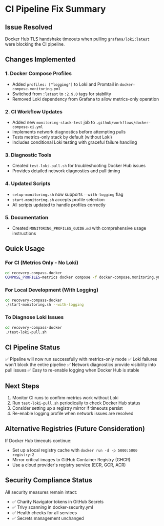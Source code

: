 # CI Pipeline Fix Summary

## Issue Resolved
Docker Hub TLS handshake timeouts when pulling `grafana/loki:latest` were blocking the CI pipeline.

## Changes Implemented

### 1. Docker Compose Profiles
- Added `profiles: ["logging"]` to Loki and Promtail in `docker-compose.monitoring.yml`
- Switched from `:latest` to `:2.9.0` tags for stability
- Removed Loki dependency from Grafana to allow metrics-only operation

### 2. CI Workflow Updates
- Added new `monitoring-stack-test` job to `.github/workflows/docker-compose-ci.yml`
- Implements network diagnostics before attempting pulls
- Tests metrics-only stack by default (without Loki)
- Includes conditional Loki testing with graceful failure handling

### 3. Diagnostic Tools
- Created `test-loki-pull.sh` for troubleshooting Docker Hub issues
- Provides detailed network diagnostics and pull timing

### 4. Updated Scripts
- `setup-monitoring.sh` now supports `--with-logging` flag
- `start-monitoring.sh` accepts profile selection
- All scripts updated to handle profiles correctly

### 5. Documentation
- Created `MONITORING_PROFILES_GUIDE.md` with comprehensive usage instructions

## Quick Usage

### For CI (Metrics Only - No Loki)
```bash
cd recovery-compass-docker
COMPOSE_PROFILES=metrics docker compose -f docker-compose.monitoring.yml up -d
```

### For Local Development (With Logging)
```bash
cd recovery-compass-docker
./start-monitoring.sh --with-logging
```

### To Diagnose Loki Issues
```bash
cd recovery-compass-docker
./test-loki-pull.sh
```

## CI Pipeline Status
✅ Pipeline will now run successfully with metrics-only mode
✅ Loki failures won't block the entire pipeline
✅ Network diagnostics provide visibility into pull issues
✅ Easy to re-enable logging when Docker Hub is stable

## Next Steps
1. Monitor CI runs to confirm metrics work without Loki
2. Run `test-loki-pull.sh` periodically to check Docker Hub status
3. Consider setting up a registry mirror if timeouts persist
4. Re-enable logging profile when network issues are resolved

## Alternative Registries (Future Consideration)
If Docker Hub timeouts continue:
- Set up a local registry cache with `docker run -d -p 5000:5000 registry:2`
- Mirror critical images to GitHub Container Registry (GHCR)
- Use a cloud provider's registry service (ECR, GCR, ACR)

## Security Compliance Status
All security measures remain intact:
- ✅ Charity Navigator tokens in GitHub Secrets
- ✅ Trivy scanning in docker-security.yml
- ✅ Health checks for all services
- ✅ Secrets management unchanged
